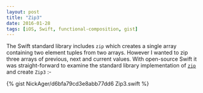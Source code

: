 ```yaml
---
layout: post
title: "Zip3"
date: 2016-01-28
tags: [iOS, Swift, functional-composition, gist]
---
```

The Swift standard library includes `zip` which creates a single array containing two element tuples from two arrays. However I wanted  to zip three arrays of previous, next and current values. With open-source Swift it was straight-forward to examine the standard library implementation of [`zip` ](https://github.com/apple/swift/blob/master/stdlib/public/core/Zip.swift) and create `Zip3` :-

{% gist NickAger/d6bfa79cd3e8abb77dd6 Zip3.swift %}
